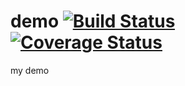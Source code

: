 # demo [![Build Status](https://travis-ci.org/rayliao/demo.svg?branch=gh-pages)](https://travis-ci.org/rayliao/demo) [![Coverage Status](https://coveralls.io/repos/github/rayliao/demo/badge.svg?branch=gh-pages)](https://coveralls.io/github/rayliao/demo?branch=gh-pages)

my demo
